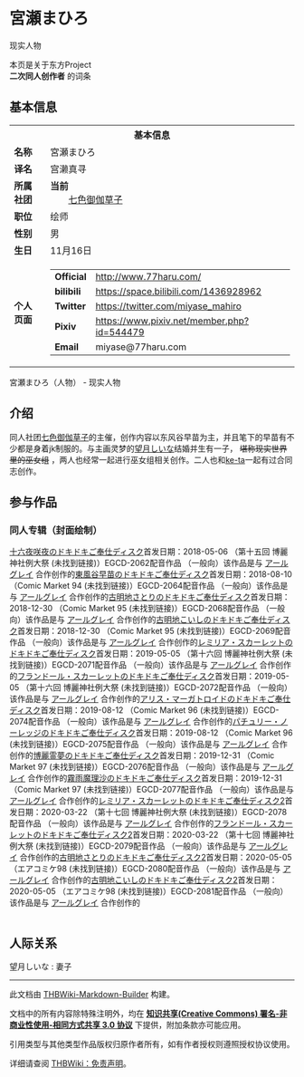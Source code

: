 # 宮瀬まひろ

<!-- source html: G:\repos\THBWiki-Markdown-Builder\THBWikiMarkdown\Temp\main\b\b6\ns0%3A%E5%AE%AE%E7%80%AC%E3%81%BE%E3%81%B2%E3%82%8D.html -->

现实人物

本页是关于东方Project  
 **二次同人创作者** 的词条

## 基本信息

<table><tbody><tr><th colspan="3">基本信息</th></tr><tr><td class="label"><b>名称</b></td><td> 宮瀬まひろ </td></tr><tr><td class="label"><b>译名</b></td><td>宫濑真寻</td></tr><tr><td class="label"><b>所属社团</b></td><td><b>当前</b><div style="margin-left:2em;"><a href="./七色御伽草子.md" title="七色御伽草子">七色御伽草子</a></div></td></tr><tr><td class="label"><b>职位</b></td><td>绘师</td></tr><tr><td class="label"><b>性别</b></td><td>男</td></tr><tr><td class="label"><b>生日</b></td><td>11月16日</td></tr><tr><td class="label"><b>个人页面</b></td><td><table border="0" cellspacing="0" cellpadding="0"><tbody><tr><td><b>Official</b></td><td><a rel="nofollow" class="external free" href="http://www.77haru.com/">http://www.77haru.com/</a></td></tr><tr><td><b>bilibili</b></td><td><a rel="nofollow" class="external free" href="https://space.bilibili.com/1436928962">https://space.bilibili.com/1436928962</a></td></tr><tr><td><b>Twitter</b></td><td><a rel="nofollow" class="external free" href="https://twitter.com/miyase_mahiro">https://twitter.com/miyase_mahiro</a></td></tr><tr><td><b>Pixiv</b></td><td><a rel="nofollow" class="external free" href="https://www.pixiv.net/member.php?id=544479">https://www.pixiv.net/member.php?id=544479</a></td></tr><tr><td><b>Email</b></td><td>miyase@77haru.com</td></tr></tbody></table></td></tr></tbody></table>

宮瀬まひろ（人物） - 现实人物

## 介绍
  
同人社团[七色御伽草子](./七色御伽草子.md)的主催，创作内容以东风谷早苗为主，并且笔下的早苗有不少都是身着jk制服的。与主画灵梦的[望月しいな](./望月しいな.md)结婚并生有一子， ~~堪称现实世界里的巫女组~~ ，两人也经常一起进行巫女组相关创作。二人也和[ke-ta](./ke-ta.md)一起有过合同志创作。
  


## 参与作品

### 同人专辑（封面绘制）
[](./十六夜咲夜のドキドキご奉仕ディスク.md)[十六夜咲夜のドキドキご奉仕ディスク](./十六夜咲夜のドキドキご奉仕ディスク.md)首发日期：2018-05-06 （第十五回 博麗神社例大祭 (未找到链接)）EGCD-2062配音作品 （一般向）该作品是与 [アールグレイ](./アールグレイ.md) 合作创作的[](./東風谷早苗のドキドキご奉仕ディスク.md)[東風谷早苗のドキドキご奉仕ディスク](./東風谷早苗のドキドキご奉仕ディスク.md)首发日期：2018-08-10 （Comic Market 94 (未找到链接)）EGCD-2064配音作品 （一般向）该作品是与 [アールグレイ](./アールグレイ.md) 合作创作的[](./古明地さとりのドキドキご奉仕ディスク.md)[古明地さとりのドキドキご奉仕ディスク](./古明地さとりのドキドキご奉仕ディスク.md)首发日期：2018-12-30 （Comic Market 95 (未找到链接)）EGCD-2068配音作品 （一般向）该作品是与 [アールグレイ](./アールグレイ.md) 合作创作的[](./古明地こいしのドキドキご奉仕ディスク.md)[古明地こいしのドキドキご奉仕ディスク](./古明地こいしのドキドキご奉仕ディスク.md)首发日期：2018-12-30 （Comic Market 95 (未找到链接)）EGCD-2069配音作品 （一般向）该作品是与 [アールグレイ](./アールグレイ.md) 合作创作的[](./レミリア・スカーレットのドキドキご奉仕ディスク.md)[レミリア・スカーレットのドキドキご奉仕ディスク](./レミリア・スカーレットのドキドキご奉仕ディスク.md)首发日期：2019-05-05 （第十六回 博麗神社例大祭 (未找到链接)）EGCD-2071配音作品 （一般向）该作品是与 [アールグレイ](./アールグレイ.md) 合作创作的[](./フランドール・スカーレットのドキドキご奉仕ディスク.md)[フランドール・スカーレットのドキドキご奉仕ディスク](./フランドール・スカーレットのドキドキご奉仕ディスク.md)首发日期：2019-05-05 （第十六回 博麗神社例大祭 (未找到链接)）EGCD-2072配音作品 （一般向）该作品是与 [アールグレイ](./アールグレイ.md) 合作创作的[](./アリス・マーガトロイドのドキドキご奉仕ディスク.md)[アリス・マーガトロイドのドキドキご奉仕ディスク](./アリス・マーガトロイドのドキドキご奉仕ディスク.md)首发日期：2019-08-12 （Comic Market 96 (未找到链接)）EGCD-2074配音作品 （一般向）该作品是与 [アールグレイ](./アールグレイ.md) 合作创作的[](./パチュリー・ノーレッジのドキドキご奉仕ディスク.md)[パチュリー・ノーレッジのドキドキご奉仕ディスク](./パチュリー・ノーレッジのドキドキご奉仕ディスク.md)首发日期：2019-08-12 （Comic Market 96 (未找到链接)）EGCD-2075配音作品 （一般向）该作品是与 [アールグレイ](./アールグレイ.md) 合作创作的[](./博麗霊夢のドキドキご奉仕ディスク.md)[博麗霊夢のドキドキご奉仕ディスク](./博麗霊夢のドキドキご奉仕ディスク.md)首发日期：2019-12-31 （Comic Market 97 (未找到链接)）EGCD-2076配音作品 （一般向）该作品是与 [アールグレイ](./アールグレイ.md) 合作创作的[](./霧雨魔理沙のドキドキご奉仕ディスク.md)[霧雨魔理沙のドキドキご奉仕ディスク](./霧雨魔理沙のドキドキご奉仕ディスク.md)首发日期：2019-12-31 （Comic Market 97 (未找到链接)）EGCD-2077配音作品 （一般向）该作品是与 [アールグレイ](./アールグレイ.md) 合作创作的[](./レミリア・スカーレットのドキドキご奉仕ディスク2.md)[レミリア・スカーレットのドキドキご奉仕ディスク2](./レミリア・スカーレットのドキドキご奉仕ディスク2.md)首发日期：2020-03-22 （第十七回 博麗神社例大祭 (未找到链接)）EGCD-2078配音作品 （一般向）该作品是与 [アールグレイ](./アールグレイ.md) 合作创作的[](./フランドール・スカーレットのドキドキご奉仕ディスク2.md)[フランドール・スカーレットのドキドキご奉仕ディスク2](./フランドール・スカーレットのドキドキご奉仕ディスク2.md)首发日期：2020-03-22 （第十七回 博麗神社例大祭 (未找到链接)）EGCD-2079配音作品 （一般向）该作品是与 [アールグレイ](./アールグレイ.md) 合作创作的[](./古明地さとりのドキドキご奉仕ディスク2.md)[古明地さとりのドキドキご奉仕ディスク2](./古明地さとりのドキドキご奉仕ディスク2.md)首发日期：2020-05-05 （エアコミケ98 (未找到链接)）EGCD-2080配音作品 （一般向）该作品是与 [アールグレイ](./アールグレイ.md) 合作创作的[](./古明地こいしのドキドキご奉仕ディスク2.md)[古明地こいしのドキドキご奉仕ディスク2](./古明地こいしのドキドキご奉仕ディスク2.md)首发日期：2020-05-05 （エアコミケ98 (未找到链接)）EGCD-2081配音作品 （一般向）该作品是与 [アールグレイ](./アールグレイ.md) 合作创作的
<table><style data-mw-deduplicate="TemplateStyles:r686458">.mw-parser-output .simple_work{display:grid;min-height:calc(120px + 0.5rem);grid-template-columns:calc(120px + 0.5rem)1fr;grid-template-rows:auto 1fr;grid-template-areas:"cover title""cover props";overflow:hidden}.mw-parser-output .simple_work-cover{grid-area:cover;align-self:center;justify-self:center;overflow:hidden;max-width:100%;max-height:100%;padding:0.25rem;word-break:break-all}.mw-parser-output .simple_work-cover a.new{display:block;text-align:center;padding:0.25rem}.mw-parser-output .simple_work-title{grid-area:title;margin-top:0.25rem;padding-left:0.25rem;font-weight:bold}.mw-parser-output .simple_work-props{grid-area:props;padding-left:0.25rem}.mw-parser-output .simple_work-prop{margin:0.125rem 0}</style>

<link rel="mw-deduplicated-inline-style" href="mw-data:TemplateStyles:r686458">

<link rel="mw-deduplicated-inline-style" href="mw-data:TemplateStyles:r686458">

<link rel="mw-deduplicated-inline-style" href="mw-data:TemplateStyles:r686458">

<link rel="mw-deduplicated-inline-style" href="mw-data:TemplateStyles:r686458">

<link rel="mw-deduplicated-inline-style" href="mw-data:TemplateStyles:r686458">

<link rel="mw-deduplicated-inline-style" href="mw-data:TemplateStyles:r686458">

<link rel="mw-deduplicated-inline-style" href="mw-data:TemplateStyles:r686458">

<link rel="mw-deduplicated-inline-style" href="mw-data:TemplateStyles:r686458">

<link rel="mw-deduplicated-inline-style" href="mw-data:TemplateStyles:r686458">

<link rel="mw-deduplicated-inline-style" href="mw-data:TemplateStyles:r686458">

<link rel="mw-deduplicated-inline-style" href="mw-data:TemplateStyles:r686458">

<link rel="mw-deduplicated-inline-style" href="mw-data:TemplateStyles:r686458">

<link rel="mw-deduplicated-inline-style" href="mw-data:TemplateStyles:r686458">
</table>



## 人际关系
望月しいな
: 妻子





---

此文档由 [THBWiki-Markdown-Builder](https://github.com/Delsin-Yu/THBWiki-Markdown-Builder) 构建。

文档中的所有内容除特殊注明外，均在 [**知识共享(Creative Commons) 署名-非商业性使用-相同方式共享 3.0 协议**](https://creativecommons.org/licenses/by-sa/3.0/deed.zh-hans) 下提供，附加条款亦可能应用。

引用类型与其他类型作品版权归原作者所有，如有作者授权则遵照授权协议使用。

详细请查阅 [THBWiki：免责声明](https://thbwiki.cc/THBWiki:%E5%85%8D%E8%B4%A3%E5%A3%B0%E6%98%8E)。

